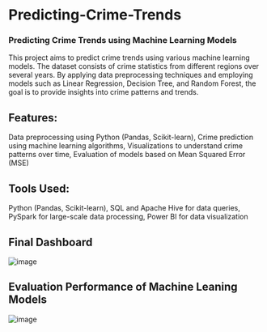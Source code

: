 # Predicting-Crime-Trends
### Predicting Crime Trends using Machine Learning Models
This project aims to predict crime trends using various machine learning models. The dataset consists of crime statistics from different regions over several years. By applying data preprocessing techniques and employing models such as Linear Regression, Decision Tree, and Random Forest, the goal is to provide insights into crime patterns and trends.

## Features:
Data preprocessing using Python (Pandas, Scikit-learn),
Crime prediction using machine learning algorithms,
Visualizations to understand crime patterns over time,
Evaluation of models based on Mean Squared Error (MSE)
## Tools Used:
Python (Pandas, Scikit-learn),
SQL and Apache Hive for data queries,
PySpark for large-scale data processing,
Power BI for data visualization
## Final Dashboard
![image](https://github.com/user-attachments/assets/6fbae673-c12c-4929-85c4-dceca538aac3)

## Evaluation Performance of Machine Leaning Models
![image](https://github.com/user-attachments/assets/6e77a389-b807-441c-882b-e4e973826a54)
